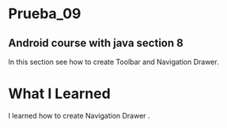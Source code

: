 # Prueba_09
## Android course with java section 8

In this section see how to create Toolbar and Navigation Drawer. 

# What I Learned

I learned how to create Navigation Drawer .

